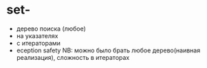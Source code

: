 # set-
- дерево поиска (любое)
- на указателях
- с итераторами
- eception safety
 NB: можно было брать любое дерево(наивная реализация), сложность в итераторах
 
